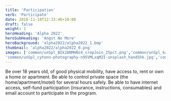 ```yaml
---
title: 'Participation'
verb: 'Participate'
date: 2018-11-18T12:33:46+10:00
draft: false
weight: 1
heroHeading: 'Alpha 2022'
heroSubHeading: 'Angst No More'
heroBackground: 'alpha2022/alpha2022_1.bmp'
thumbnail: 'alpha2022/alpha2022_0.png'
images: ['common/unSpl_BIk2ANMmNz4_cropJoin_25pct.png','common/unSpl_kate-trifo-B1u6zO_sYYU-unsplash_SwimPace_crop_25pct.png','common/unSpl_94Ld_MtIUf0_WklyPlanner_270x360.png',
'common/unSpl_cytonn-photography-n95VMLxqM2I-unsplash_handShk.jpg','common/unSpl_jOeh3Lv88xA_schedTime_25pct.bmp']
---
```


Be over 18 years old, of good physical mobility, have access to, rent or own a home or apartment. Be able to control private space (the home/apartment/motel) for several hours safely. Be able to have internet access, self-fund participation (insurance, instructions, consumables) and email account to participate in the program.
